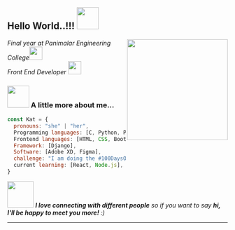 <h2> </> Hello World..!!! </> <img src="https://media.giphy.com/media/Cmr1OMJ2FN0B2/giphy.gif" width="50"></h2>
<img align='right' src="https://media.giphy.com/media/BferOKonYOspm28AiB/giphy.gif" width="230">
<p><em>Final year at Panimalar Engineering College<img src="https://media.giphy.com/media/fYSnHlufseco8Fh93Z/giphy.gif" width="30"></br>Front End Developer <img src="https://media.giphy.com/media/WUlplcMpOCEmTGBtBW/giphy.gif" width="30"> 
</em></p>

<!-- [![Linkedin: kathrinesathi](https://img.shields.io/badge/-thaianebraga-blue?style=flat-square&logo=Linkedin&logoColor=white&link=https://https://www.linkedin.com/in/kathrine-sathi-031247181)](https://www.linkedin.com/in/kathrine-sathi-031247181/)
[![GitHub kathrinesathi](https://img.shields.io/github/followers/thaiane?label=follow&style=social)](https://github.com/kathrinesathi)
[![Twitter: kathrine_sathi](https://img.shields.io/twitter/follow/ThaiiBraga?style=social)](https://twitter.com/kathrine_sathi) -->


### <img src="https://media.giphy.com/media/VgCDAzcKvsR6OM0uWg/giphy.gif" width="50"> A little more about me...  

```javascript
const Kat = {
  pronouns: "she" | "her",
  Programming languages: [C, Python, PHP, Javascript],
  Frontend languages: [HTML, CSS, Bootstrap, Sass],
  Framework: [Django],
  Software: [Adobe XD, Figma],
  challenge: "I am doing the #100DaysOfCode challenge"
  current learning: [React, Node.js],
}
```

<img src="https://media.giphy.com/media/LnQjpWaON8nhr21vNW/giphy.gif" width="60"> <em><b>I love connecting with different people</b> so if you want to say <b>hi, I'll be happy to meet you more!</b> :)</em>

---


<!--
**kathrinesathi/kathrinesathi** is a ✨ _special_ ✨ repository because its `README.md` (this file) appears on your GitHub profile.

Here are some ideas to get you started:

- 🔭 I’m currently working on ...
- 🌱 I’m currently learning ...
- 👯 I’m looking to collaborate on ...
- 🤔 I’m looking for help with ...
- 💬 Ask me about ...
- 📫 How to reach me: ...
- 😄 Pronouns: ...
- ⚡ Fun fact: ...
-->
